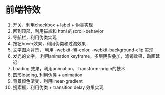 # 前端特效

1. 开关，利用checkbox + label + 伪类实现
2. 回到顶部，利用锚点和 html 的scroll-behavior
3. 导航栏，利用伪类实现
4. 按钮hover效果，利用伪类和过渡效果
5. 文字图片背景， 利用 -webkit-fill-color, -webkit-background-clip 实现
6. 发光的文字， 利用animation keyframe，多层阴影叠加，滤镜效果，动画延迟
7. Loading 效果，利用animation， transform-origin的技术
8. 圆形loading, 利用伪类 + animation
9. 背景颜色渐变，利用linear-gradient
10. 搜索框，利用伪类 + transition delay 效果实现
